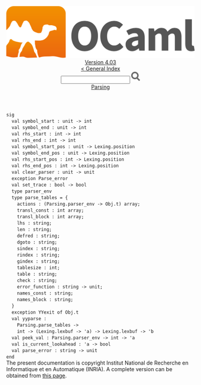 <!-- ((! set title API !)) ((! set documentation !)) ((! set api !)) ((! set nobreadcrumb !)) -->
<div class="api"><header><nav class="toc brand"><a class="brand" href="https://ocaml.org/"><img src="colour-logo-gray.svg" class="svg" alt="OCaml"></a></nav><nav class="toc"><div class="toc_version"><a href="/docs" id="version-select">Version 4.03</a></div><a href="index.html">&lt; General Index</a><div class="api_search"><input type="text" name="apisearch" id="api_search" oninput="mySearch(false);" onkeypress="this.oninput();" onclick="this.oninput();" onpaste="this.oninput();">
<img src="search_icon.svg" alt="Search" class="svg" onclick="mySearch(false)"></div>
<div id="search_results"></div><div class="toc_title"><a href="Parsing.html">Parsing</a></div><ul></ul></nav></header>
<code class="code"><span class="keyword">sig</span>
&nbsp;&nbsp;<span class="keyword">val</span>&nbsp;symbol_start&nbsp;:&nbsp;unit&nbsp;<span class="keywordsign">-&gt;</span>&nbsp;int
&nbsp;&nbsp;<span class="keyword">val</span>&nbsp;symbol_end&nbsp;:&nbsp;unit&nbsp;<span class="keywordsign">-&gt;</span>&nbsp;int
&nbsp;&nbsp;<span class="keyword">val</span>&nbsp;rhs_start&nbsp;:&nbsp;int&nbsp;<span class="keywordsign">-&gt;</span>&nbsp;int
&nbsp;&nbsp;<span class="keyword">val</span>&nbsp;rhs_end&nbsp;:&nbsp;int&nbsp;<span class="keywordsign">-&gt;</span>&nbsp;int
&nbsp;&nbsp;<span class="keyword">val</span>&nbsp;symbol_start_pos&nbsp;:&nbsp;unit&nbsp;<span class="keywordsign">-&gt;</span>&nbsp;<span class="constructor">Lexing</span>.position
&nbsp;&nbsp;<span class="keyword">val</span>&nbsp;symbol_end_pos&nbsp;:&nbsp;unit&nbsp;<span class="keywordsign">-&gt;</span>&nbsp;<span class="constructor">Lexing</span>.position
&nbsp;&nbsp;<span class="keyword">val</span>&nbsp;rhs_start_pos&nbsp;:&nbsp;int&nbsp;<span class="keywordsign">-&gt;</span>&nbsp;<span class="constructor">Lexing</span>.position
&nbsp;&nbsp;<span class="keyword">val</span>&nbsp;rhs_end_pos&nbsp;:&nbsp;int&nbsp;<span class="keywordsign">-&gt;</span>&nbsp;<span class="constructor">Lexing</span>.position
&nbsp;&nbsp;<span class="keyword">val</span>&nbsp;clear_parser&nbsp;:&nbsp;unit&nbsp;<span class="keywordsign">-&gt;</span>&nbsp;unit
&nbsp;&nbsp;<span class="keyword">exception</span>&nbsp;<span class="constructor">Parse_error</span>
&nbsp;&nbsp;<span class="keyword">val</span>&nbsp;set_trace&nbsp;:&nbsp;bool&nbsp;<span class="keywordsign">-&gt;</span>&nbsp;bool
&nbsp;&nbsp;<span class="keyword">type</span>&nbsp;parser_env
&nbsp;&nbsp;<span class="keyword">type</span>&nbsp;parse_tables&nbsp;=&nbsp;{
&nbsp;&nbsp;&nbsp;&nbsp;actions&nbsp;:&nbsp;(<span class="constructor">Parsing</span>.parser_env&nbsp;<span class="keywordsign">-&gt;</span>&nbsp;<span class="constructor">Obj</span>.t)&nbsp;array;
&nbsp;&nbsp;&nbsp;&nbsp;transl_const&nbsp;:&nbsp;int&nbsp;array;
&nbsp;&nbsp;&nbsp;&nbsp;transl_block&nbsp;:&nbsp;int&nbsp;array;
&nbsp;&nbsp;&nbsp;&nbsp;lhs&nbsp;:&nbsp;string;
&nbsp;&nbsp;&nbsp;&nbsp;len&nbsp;:&nbsp;string;
&nbsp;&nbsp;&nbsp;&nbsp;defred&nbsp;:&nbsp;string;
&nbsp;&nbsp;&nbsp;&nbsp;dgoto&nbsp;:&nbsp;string;
&nbsp;&nbsp;&nbsp;&nbsp;sindex&nbsp;:&nbsp;string;
&nbsp;&nbsp;&nbsp;&nbsp;rindex&nbsp;:&nbsp;string;
&nbsp;&nbsp;&nbsp;&nbsp;gindex&nbsp;:&nbsp;string;
&nbsp;&nbsp;&nbsp;&nbsp;tablesize&nbsp;:&nbsp;int;
&nbsp;&nbsp;&nbsp;&nbsp;table&nbsp;:&nbsp;string;
&nbsp;&nbsp;&nbsp;&nbsp;check&nbsp;:&nbsp;string;
&nbsp;&nbsp;&nbsp;&nbsp;error_function&nbsp;:&nbsp;string&nbsp;<span class="keywordsign">-&gt;</span>&nbsp;unit;
&nbsp;&nbsp;&nbsp;&nbsp;names_const&nbsp;:&nbsp;string;
&nbsp;&nbsp;&nbsp;&nbsp;names_block&nbsp;:&nbsp;string;
&nbsp;&nbsp;}
&nbsp;&nbsp;<span class="keyword">exception</span>&nbsp;<span class="constructor">YYexit</span>&nbsp;<span class="keyword">of</span>&nbsp;<span class="constructor">Obj</span>.t
&nbsp;&nbsp;<span class="keyword">val</span>&nbsp;yyparse&nbsp;:
&nbsp;&nbsp;&nbsp;&nbsp;<span class="constructor">Parsing</span>.parse_tables&nbsp;<span class="keywordsign">-&gt;</span>
&nbsp;&nbsp;&nbsp;&nbsp;int&nbsp;<span class="keywordsign">-&gt;</span>&nbsp;(<span class="constructor">Lexing</span>.lexbuf&nbsp;<span class="keywordsign">-&gt;</span>&nbsp;<span class="keywordsign">'</span>a)&nbsp;<span class="keywordsign">-&gt;</span>&nbsp;<span class="constructor">Lexing</span>.lexbuf&nbsp;<span class="keywordsign">-&gt;</span>&nbsp;<span class="keywordsign">'</span>b
&nbsp;&nbsp;<span class="keyword">val</span>&nbsp;peek_val&nbsp;:&nbsp;<span class="constructor">Parsing</span>.parser_env&nbsp;<span class="keywordsign">-&gt;</span>&nbsp;int&nbsp;<span class="keywordsign">-&gt;</span>&nbsp;<span class="keywordsign">'</span>a
&nbsp;&nbsp;<span class="keyword">val</span>&nbsp;is_current_lookahead&nbsp;:&nbsp;<span class="keywordsign">'</span>a&nbsp;<span class="keywordsign">-&gt;</span>&nbsp;bool
&nbsp;&nbsp;<span class="keyword">val</span>&nbsp;parse_error&nbsp;:&nbsp;string&nbsp;<span class="keywordsign">-&gt;</span>&nbsp;unit
<span class="keyword">end</span></code><div class="copyright">The present documentation is copyright Institut National de Recherche en Informatique et en Automatique (INRIA). A complete version can be obtained from <a href="http://caml.inria.fr/pub/docs/manual-ocaml/">this page</a>.</div></div>
